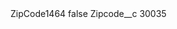 <?xml version="1.0" encoding="UTF-8"?>
<CustomMetadata xmlns="http://soap.sforce.com/2006/04/metadata" xmlns:xsi="http://www.w3.org/2001/XMLSchema-instance" xmlns:xsd="http://www.w3.org/2001/XMLSchema">
    <label>ZipCode1464</label>
    <protected>false</protected>
    <values>
        <field>Zipcode__c</field>
        <value xsi:type="xsd:string">30035</value>
    </values>
</CustomMetadata>
